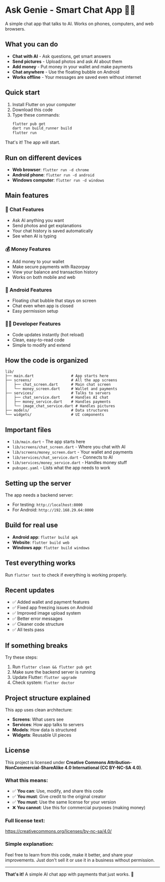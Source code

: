 # Ask Genie - Smart Chat App 🧞‍♂️

A simple chat app that talks to AI. Works on phones, computers, and web browsers.

## What you can do

- **Chat with AI** - Ask questions, get smart answers
- **Send pictures** - Upload photos and ask AI about them
- **Add money** - Put money in your wallet and make payments
- **Chat anywhere** - Use the floating bubble on Android
- **Works offline** - Your messages are saved even without internet

## Quick start

1. Install Flutter on your computer
2. Download this code
3. Type these commands:
   ```bash
   flutter pub get
   dart run build_runner build
   flutter run
   ```

That's it! The app will start.

## Run on different devices

- **Web browser**: `flutter run -d chrome`
- **Android phone**: `flutter run -d android`
- **Windows computer**: `flutter run -d windows`

## Main features

### 💬 Chat Features
- Ask AI anything you want
- Send photos and get explanations
- Your chat history is saved automatically
- See when AI is typing

### 💰 Money Features
- Add money to your wallet
- Make secure payments with Razorpay
- View your balance and transaction history
- Works on both mobile and web

### 📱 Android Features
- Floating chat bubble that stays on screen
- Chat even when app is closed
- Easy permission setup

### 👨‍💻 Developer Features
- Code updates instantly (hot reload)
- Clean, easy-to-read code
- Simple to modify and extend

## How the code is organized

```
lib/
├── main.dart                 # App starts here
├── screens/                  # All the app screens
│   ├── chat_screen.dart      # Main chat screen
│   └── money_screen.dart     # Wallet and payments
├── services/                 # Talks to servers
│   ├── chat_service.dart     # Handles AI chat
│   ├── money_service.dart    # Handles payments
│   └── image_chat_service.dart # Handles pictures
├── models/                   # Data structures
└── widgets/                  # UI components
```

## Important files

- `lib/main.dart` - The app starts here
- `lib/screens/chat_screen.dart` - Where you chat with AI
- `lib/screens/money_screen.dart` - Your wallet and payments
- `lib/services/chat_service.dart` - Connects to AI
- `lib/services/money_service.dart` - Handles money stuff
- `pubspec.yaml` - Lists what the app needs to work

## Setting up the server

The app needs a backend server:
- For testing: `http://localhost:8000`
- For Android: `http://192.168.29.64:8000`

## Build for real use

- **Android app**: `flutter build apk`
- **Website**: `flutter build web`
- **Windows app**: `flutter build windows`

## Test everything works

Run `flutter test` to check if everything is working properly.

## Recent updates

- ✅ Added wallet and payment features
- ✅ Fixed app freezing issues on Android
- ✅ Improved image upload system
- ✅ Better error messages
- ✅ Cleaner code structure
- ✅ All tests pass

## If something breaks

Try these steps:
1. Run `flutter clean && flutter pub get`
2. Make sure the backend server is running
3. Update Flutter: `flutter upgrade`
4. Check system: `flutter doctor`

## Project structure explained

This app uses clean architecture:
- **Screens**: What users see
- **Services**: How app talks to servers
- **Models**: How data is structured
- **Widgets**: Reusable UI pieces

## License

This project is licensed under **Creative Commons Attribution-NonCommercial-ShareAlike 4.0 International (CC BY-NC-SA 4.0)**.

### What this means:
- ✅ **You can**: Use, modify, and share this code
- ✅ **You must**: Give credit to the original creator
- ✅ **You must**: Use the same license for your version
- ❌ **You cannot**: Use this for commercial purposes (making money)

### Full license text:
https://creativecommons.org/licenses/by-nc-sa/4.0/

### Simple explanation:
Feel free to learn from this code, make it better, and share your improvements. Just don't sell it or use it in a business without permission.

---

**That's it!** A simple AI chat app with payments that just works. 🚀